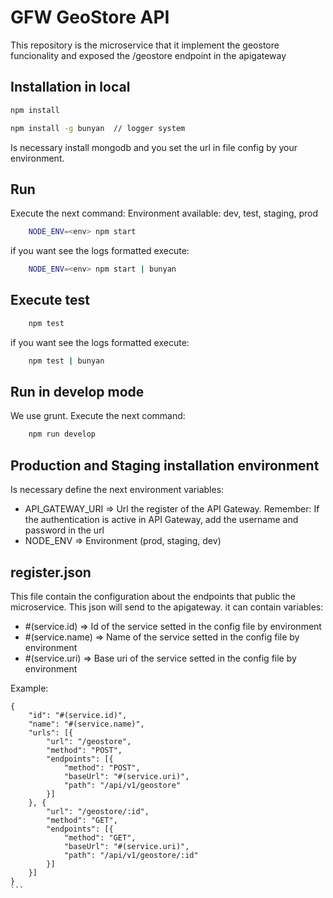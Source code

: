 # GFW GeoStore API
This repository is the microservice that it implement the geostore funcionality and exposed the /geostore endpoint in the apigateway

## Installation in local

```bash
npm install

npm install -g bunyan  // logger system
```
Is necessary install mongodb and you set the url in file config by your environment.

## Run
Execute the next command: Environment available: dev, test, staging, prod
 
```bash
    NODE_ENV=<env> npm start
```

if you want see the logs formatted execute:

```bash
    NODE_ENV=<env> npm start | bunyan
```

## Execute test
```bash
    npm test
```

if you want see the logs formatted execute:

```bash
    npm test | bunyan
```

## Run in develop mode
We use grunt. Execute the next command:

```bash
    npm run develop
```

## Production and Staging installation environment
Is necessary define the next environment variables:

* API_GATEWAY_URI => Url the register of the API Gateway. Remember: If the authentication is active in API Gateway, add the username and password in the url
* NODE_ENV => Environment (prod, staging, dev)



## register.json
This file contain the configuration about the endpoints that public the microservice. This json will send to the apigateway. it can contain variables:
* #(service.id) => Id of the service setted in the config file by environment
* #(service.name) => Name of the service setted in the config file by environment
* #(service.uri) => Base uri of the service setted in the config file by environment

Example:
````
{
    "id": "#(service.id)",
    "name": "#(service.name)",
    "urls": [{
        "url": "/geostore",
        "method": "POST",
        "endpoints": [{
            "method": "POST",
            "baseUrl": "#(service.uri)",
            "path": "/api/v1/geostore"
        }]
    }, {
        "url": "/geostore/:id",
        "method": "GET",
        "endpoints": [{
            "method": "GET",
            "baseUrl": "#(service.uri)",
            "path": "/api/v1/geostore/:id"
        }]
    }]
}
```
